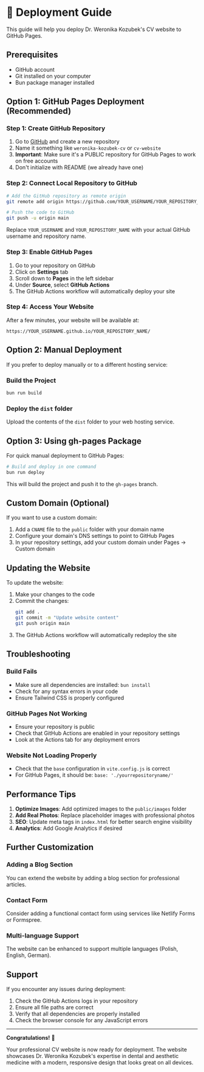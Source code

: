# 🚀 Deployment Guide

This guide will help you deploy Dr. Weronika Kozubek's CV website to GitHub Pages.

## Prerequisites

- GitHub account
- Git installed on your computer
- Bun package manager installed

## Option 1: GitHub Pages Deployment (Recommended)

### Step 1: Create GitHub Repository

1. Go to [GitHub](https://github.com) and create a new repository
2. Name it something like `weronika-kozubek-cv` or `cv-website`
3. **Important**: Make sure it's a PUBLIC repository for GitHub Pages to work on free accounts
4. Don't initialize with README (we already have one)

### Step 2: Connect Local Repository to GitHub

```bash
# Add the GitHub repository as remote origin
git remote add origin https://github.com/YOUR_USERNAME/YOUR_REPOSITORY_NAME.git

# Push the code to GitHub
git push -u origin main
```

Replace `YOUR_USERNAME` and `YOUR_REPOSITORY_NAME` with your actual GitHub username and repository name.

### Step 3: Enable GitHub Pages

1. Go to your repository on GitHub
2. Click on **Settings** tab
3. Scroll down to **Pages** in the left sidebar
4. Under **Source**, select **GitHub Actions**
5. The GitHub Actions workflow will automatically deploy your site

### Step 4: Access Your Website

After a few minutes, your website will be available at:
```
https://YOUR_USERNAME.github.io/YOUR_REPOSITORY_NAME/
```

## Option 2: Manual Deployment

If you prefer to deploy manually or to a different hosting service:

### Build the Project

```bash
bun run build
```

### Deploy the `dist` folder

Upload the contents of the `dist` folder to your web hosting service.

## Option 3: Using gh-pages Package

For quick manual deployment to GitHub Pages:

```bash
# Build and deploy in one command
bun run deploy
```

This will build the project and push it to the `gh-pages` branch.

## Custom Domain (Optional)

If you want to use a custom domain:

1. Add a `CNAME` file to the `public` folder with your domain name
2. Configure your domain's DNS settings to point to GitHub Pages
3. In your repository settings, add your custom domain under Pages → Custom domain

## Updating the Website

To update the website:

1. Make your changes to the code
2. Commit the changes:
   ```bash
   git add .
   git commit -m "Update website content"
   git push origin main
   ```
3. The GitHub Actions workflow will automatically redeploy the site

## Troubleshooting

### Build Fails
- Make sure all dependencies are installed: `bun install`
- Check for any syntax errors in your code
- Ensure Tailwind CSS is properly configured

### GitHub Pages Not Working
- Ensure your repository is public
- Check that GitHub Actions are enabled in your repository settings
- Look at the Actions tab for any deployment errors

### Website Not Loading Properly
- Check that the `base` configuration in `vite.config.js` is correct
- For GitHub Pages, it should be: `base: './yourrepositoryname/'`

## Performance Tips

1. **Optimize Images**: Add optimized images to the `public/images` folder
2. **Add Real Photos**: Replace placeholder images with professional photos
3. **SEO**: Update meta tags in `index.html` for better search engine visibility
4. **Analytics**: Add Google Analytics if desired

## Further Customization

### Adding a Blog Section
You can extend the website by adding a blog section for professional articles.

### Contact Form
Consider adding a functional contact form using services like Netlify Forms or Formspree.

### Multi-language Support
The website can be enhanced to support multiple languages (Polish, English, German).

## Support

If you encounter any issues during deployment:

1. Check the GitHub Actions logs in your repository
2. Ensure all file paths are correct
3. Verify that all dependencies are properly installed
4. Check the browser console for any JavaScript errors

---

**Congratulations!** 🎉 

Your professional CV website is now ready for deployment. The website showcases Dr. Weronika Kozubek's expertise in dental and aesthetic medicine with a modern, responsive design that looks great on all devices.
